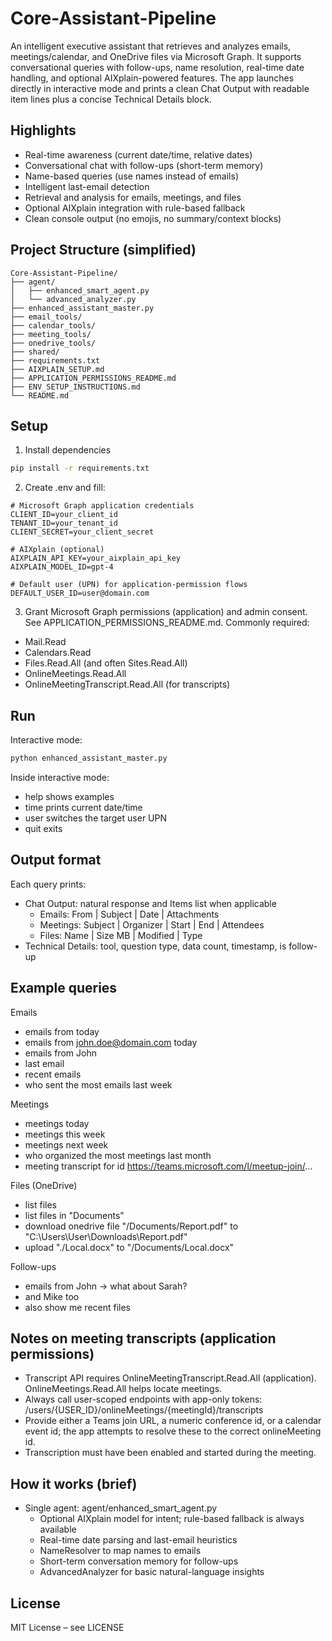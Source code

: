 # Core-Assistant-Pipeline

An intelligent executive assistant that retrieves and analyzes emails, meetings/calendar, and OneDrive files via Microsoft Graph. It supports conversational queries with follow-ups, name resolution, real-time date handling, and optional AIXplain-powered features. The app launches directly in interactive mode and prints a clean Chat Output with readable item lines plus a concise Technical Details block.

## Highlights

- Real-time awareness (current date/time, relative dates)
- Conversational chat with follow-ups (short-term memory)
- Name-based queries (use names instead of emails)
- Intelligent last-email detection
- Retrieval and analysis for emails, meetings, and files
- Optional AIXplain integration with rule-based fallback
- Clean console output (no emojis, no summary/context blocks)

## Project Structure (simplified)

```
Core-Assistant-Pipeline/
├── agent/
│   ├── enhanced_smart_agent.py
│   └── advanced_analyzer.py
├── enhanced_assistant_master.py
├── email_tools/
├── calendar_tools/
├── meeting_tools/
├── onedrive_tools/
├── shared/
├── requirements.txt
├── AIXPLAIN_SETUP.md
├── APPLICATION_PERMISSIONS_README.md
├── ENV_SETUP_INSTRUCTIONS.md
└── README.md
```

## Setup

1) Install dependencies
```bash
pip install -r requirements.txt
```

2) Create .env and fill:
```env
# Microsoft Graph application credentials
CLIENT_ID=your_client_id
TENANT_ID=your_tenant_id
CLIENT_SECRET=your_client_secret

# AIXplain (optional)
AIXPLAIN_API_KEY=your_aixplain_api_key
AIXPLAIN_MODEL_ID=gpt-4

# Default user (UPN) for application-permission flows
DEFAULT_USER_ID=user@domain.com
```

3) Grant Microsoft Graph permissions (application) and admin consent. See APPLICATION_PERMISSIONS_README.md. Commonly required:
- Mail.Read
- Calendars.Read
- Files.Read.All (and often Sites.Read.All)
- OnlineMeetings.Read.All
- OnlineMeetingTranscript.Read.All (for transcripts)

## Run

Interactive mode:
```bash
python enhanced_assistant_master.py
```

Inside interactive mode:
- help shows examples
- time prints current date/time
- user switches the target user UPN
- quit exits

## Output format

Each query prints:
- Chat Output: natural response and Items list when applicable
  - Emails: From | Subject | Date | Attachments
  - Meetings: Subject | Organizer | Start | End | Attendees
  - Files: Name | Size MB | Modified | Type
- Technical Details: tool, question type, data count, timestamp, is follow-up

## Example queries

Emails
- emails from today
- emails from john.doe@domain.com today
- emails from John
- last email
- recent emails
- who sent the most emails last week

Meetings
- meetings today
- meetings this week
- meetings next week
- who organized the most meetings last month
- meeting transcript for id https://teams.microsoft.com/l/meetup-join/...

Files (OneDrive)
- list files
- list files in "Documents"
- download onedrive file "/Documents/Report.pdf" to "C:\\Users\\User\\Downloads\\Report.pdf"
- upload "./Local.docx" to "/Documents/Local.docx"

Follow-ups
- emails from John -> what about Sarah?
- and Mike too
- also show me recent files

## Notes on meeting transcripts (application permissions)

- Transcript API requires OnlineMeetingTranscript.Read.All (application). OnlineMeetings.Read.All helps locate meetings.
- Always call user-scoped endpoints with app-only tokens: /users/{USER_ID}/onlineMeetings/{meetingId}/transcripts
- Provide either a Teams join URL, a numeric conference id, or a calendar event id; the app attempts to resolve these to the correct onlineMeeting id.
- Transcription must have been enabled and started during the meeting.

## How it works (brief)

- Single agent: agent/enhanced_smart_agent.py
  - Optional AIXplain model for intent; rule-based fallback is always available
  - Real-time date parsing and last-email heuristics
  - NameResolver to map names to emails
  - Short-term conversation memory for follow-ups
  - AdvancedAnalyzer for basic natural-language insights

## License

MIT License – see LICENSE
